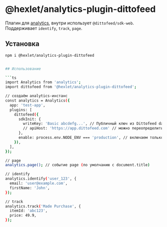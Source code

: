 # @hexlet/analytics-plugin-dittofeed

Плагин для [analytics](https://github.com/DavidWells/analytics), внутри использует `@dittofeed/sdk-web`.
Поддерживает `identify`, `track`, `page`.


## Установка
```bash
npm i @hexlet/analytics-plugin-dittofeed


## Использование

```ts
import Analytics from 'analytics';
import dittofeed from '@hexlet/analytics-plugin-dittofeed';

// создаём analytics-инстанс
const analytics = Analytics({
  app: 'test-app',
  plugins: [
    dittofeed({
      sdkInit: {
        writeKey: 'Basic abcdefg...', // Публичный ключ из Dittofeed dashboard
        // apiHost: 'https://app.dittofeed.com' // можно переопределить для self-host
      },
      enable: process.env.NODE_ENV === 'production', // включаем только в проде
    }),
  ],
});

// page
analytics.page(); // событие page (по умолчанию с document.title)

// identify
analytics.identify('user_123', {
  email: 'user@example.com',
  firstName: 'John',
});

// track
analytics.track('Made Purchase', {
  itemId: 'abc123',
  price: 49.9,
});
```
